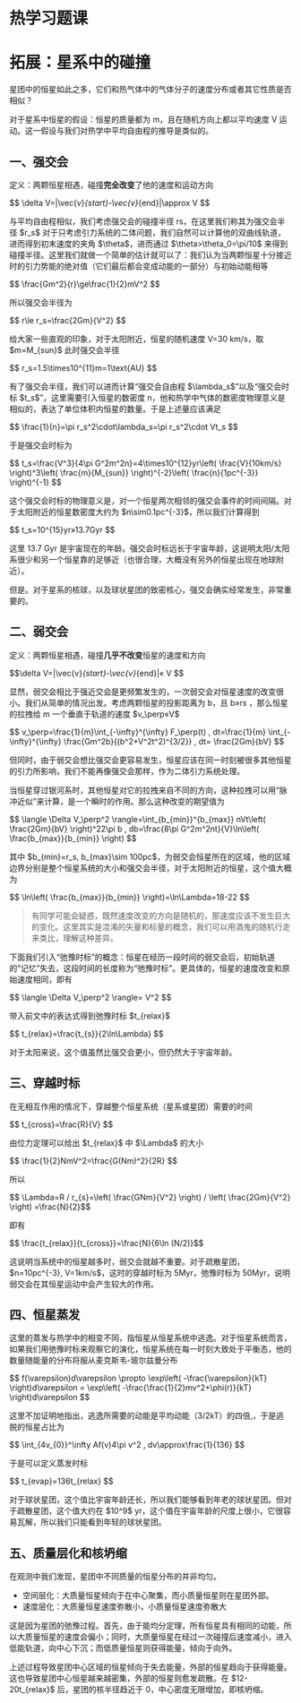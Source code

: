 # 热学习题课

<h1 id="拓展星系中的碰撞">拓展：星系中的碰撞</h1>
<p>星团中的恒星如此之多，它们和热气体中的气体分子的速度分布或者其它性质是否相似？</p>
<p>对于星系中恒星的假设：恒星的质量都为 m，且在随机方向上都以平均速度 V 运动。这一假设与我们对热学中平均自由程的推导是类似的。</p>
<h2 id="一强交会">一、强交会</h2>
<p>定义：两颗恒星相遇，碰撞<strong>完全改变</strong>了他的速度和运动方向</p>
<p>$$ \delta V=|\vec{v}<em>{start}-\vec{v}</em>{end}|\approx V $$</p>
<p>与平均自由程相似，我们考虑强交会的碰撞半径 rs，在这里我们称其为强交会半径 $r_s$
对于只考虑引力系统的二体问题，我们自然可以计算他的双曲线轨道，进而得到初末速度的夹角 $\theta$，进而通过 $\theta&gt;\theta_0=\pi/10$ 来得到碰撞半径。这里我们就做一个简单的估计就可以了：我们认为当两颗恒星十分接近时的引力势能的绝对值（它们最后都会变成动能的一部分）与初始动能相等</p>
<p>$$ \frac{Gm^2}{r}\ge\frac{1}{2}mV^2 $$</p>
<p>所以强交会半径为</p>
<p>$$ r\le r_s=\frac{2Gm}{V^2} $$</p>
<p>给大家一些直观的印象，对于太阳附近，恒星的随机速度 V=30 km/s，取 $m=M_{sun}$ 此时强交会半径</p>
<p>$$ r_s=1.5\times10^{11}m=1\text{AU} $$</p>
<p>有了强交会半径，我们可以进而计算“强交会自由程 $\lambda_s$”以及“强交会时标 $t_s$”，这里需要引入恒星的数密度 n，他和热学中气体的数密度物理意义是相似的，表达了单位体积内恒星的数量。于是上述量应该满足</p>
<p>$$ \frac{1}{n}=\pi r_s^2\cdot\lambda_s=\pi r_s^2\cdot Vt_s $$</p>
<p>于是强交会时标为</p>
<p>$$ t_s=\frac{V^3}{4\pi G^2m^2n}=4\times10^{12}yr\left( \frac{V}{10km/s} \right)^3\left( \frac{m}{M_{sun}} \right)^{-2}\left( \frac{n}{1pc^{-3}} \right)^{-1} $$</p>
<p>这个强交会时标的物理意义是，对一个恒星两次相邻的强交会事件的时间间隔。对于太阳附近的恒星数密度大约为 $n\sim0.1pc^{-3}$，所以我们计算得到</p>
<p>$$ t_s=10^{15}yr&raquo;13.7Gyr $$</p>
<p>这里 13.7 Gyr 是宇宙现在的年龄。强交会时标远长于宇宙年龄，这说明太阳/太阳系很少和另一个恒星靠的足够近（也很合理，大概没有另外的恒星出现在地球附近）。</p>
<p>但是。对于星系的核球，以及球状星团的致密核心，强交会确实经常发生，非常重要的。</p>
<h2 id="二弱交会">二、弱交会</h2>
<p>定义：两颗恒星相遇，碰撞<strong>几乎不改变</strong>恒星的速度和方向</p>
<p>$$\delta V=|\vec{v}<em>{start}-\vec{v}</em>{end}|&laquo; V $$</p>
<p>显然，弱交会相比于强近交会是更频繁发生的，一次弱交会对恒星速度的改变很小。我们从简单的情况出发。考虑两颗恒星的投影距离为 b，且 b&raquo;rs ，那么恒星的拉拽给 m 一个垂直于轨道的速度 $v_\perp&laquo;V$</p>
<p>$$ v_\perp=\frac{1}{m}\int_{-\infty}^{\infty} F_\perp(t) , dt=\frac{1}{m} \int_{-\infty}^{\infty} \frac{Gm^2b}{(b^2+V^2t^2)^{3/2}} , dt=  \frac{2Gm}{bV} $$</p>
<p>但同时，由于弱交会想比强交会更容易发生，恒星应该在同一时刻被很多其他恒星的引力所影响，我们不能再像强交会那样，作为二体引力系统处理。</p>
<p>当恒星穿过银河系时，其他恒星对它的拉拽来自不同的方向，这种拉拽可以用“脉冲近似”来计算，是一个瞬时的作用。那么这种改变的期望值为</p>
<p>$$ \langle \Delta V_\perp^2 \rangle=\int_{b_{min}}^{b_{max}} nVt\left( \frac{2Gm}{bV} \right)^22\pi b , db=\frac{8\pi G^2m^2nt}{V}\ln\left( \frac{b_{max}}{b_{min}} \right)  $$</p>
<p>其中 $b_{min}=r_s, b_{max}\sim 100pc$，为弱交会恒星所在的区域，他的区域边界分别是整个恒星系统的大小和强交会半径，对于太阳附近的恒星，这个值大概为</p>
<p>$$ \ln\left( \frac{b_{max}}{b_{min}} \right)=\ln\Lambda=18-22 $$</p>
<blockquote>
<p>有同学可能会疑惑，既然速度改变的方向是随机的，那速度应该不发生巨大的变化。这里其实是混淆的矢量和标量的概念，我们可以用酒鬼的随机行走来类比，理解这种差异。</p>
</blockquote>
<p>下面我们引入“弛豫时标”的概念：恒星在经历一段时间的弱交会后，初始轨道的“记忆”失去，这段时间的长度称为“弛豫时标”。更具体的，恒星的速度改变和原始速度相同，即有</p>
<p>$$ \langle \Delta V_\perp^2	\rangle= V^2 $$</p>
<p>带入前文中的表达式得到弛豫时标 $t_{relax}$</p>
<p>$$ t_{relax}=\frac{t_{s}}{2\ln\Lambda} $$</p>
<p>对于太阳来说，这个值虽然比强交会更小，但仍然大于宇宙年龄。</p>
<h2 id="三穿越时标">三、穿越时标</h2>
<p>在无相互作用的情况下，穿越整个恒星系统（星系或星团）需要的时间</p>
<p>$$ t_{cross}=\frac{R}{V} $$</p>
<p>由位力定理可以给出 $t_{relax}$ 中 $\Lambda$ 的大小</p>
<p>$$ \frac{1}{2}NmV^2=\frac{G(Nm)^2}{2R} $$</p>
<p>所以</p>
<p>$$ \Lambda=R / r_{s}=\left( \frac{GNm}{V^2} \right) / \left( \frac{2Gm}{V^2} \right) =\frac{N}{2}$$</p>
<p>即有</p>
<p>$$ \frac{t_{relax}}{t_{cross}}=\frac{N}{6\ln (N/2)}$$</p>
<p>这说明当系统中的恒星越多时，弱交会就越不重要。对于疏散星团，$n=10pc^{-3}, V=1km/s$，这时的穿越时标为 5Myr，弛豫时标为 50Myr，说明弱交会在其恒星运动中会产生较大的作用。</p>
<h2 id="四恒星蒸发">四、恒星蒸发</h2>
<p>这里的蒸发与热学中的相变不同，指恒星从恒星系统中逃逸。对于恒星系统而言，如果我们用弛豫时标来观察它的演化，恒星系统在每一时刻大致处于平衡态，他的数量随能量的分布将服从麦克斯韦-玻尔兹曼分布</p>
<p>$$ f(\varepsilon)d\varepsilon \propto \exp\left( -\frac{\varepsilon}{kT} \right)d\varepsilon = \exp\left( -\frac{\frac{1}{2}mv^2+\phi(r)}{kT} \right)d\varepsilon $$</p>
<p>这里不加证明地指出，逃逸所需要的动能是平均动能（3/2kT）的四倍,，于是逃脱的恒星占比为</p>
<p>$$ \int_{4v_{0}}^\infty Af(v)4\pi v^2 , dv\approx\frac{1}{136} $$</p>
<p>于是可以定义蒸发时标</p>
<p>$$ t_{evap}=136t_{relax} $$</p>
<p>对于球状星团，这个值比宇宙年龄还长，所以我们能够看到年老的球状星团。但对于疏散星团，这个值大约在 $10^9$ yr，这个值在宇宙年龄的尺度上很小，它很容易瓦解，所以我们只能看到年轻的球状星团。</p>
<h2 id="五质量层化和核坍缩">五、质量层化和核坍缩</h2>
<p>在观测中我们发现，星团中不同质量的恒星分布的并非均匀。</p>
<ul>
<li>空间层化：大质量恒星倾向于在中心聚集，而小质量恒星则在星团外部。</li>
<li>速度层化：大质量恒星速度弥散小，小质量恒星速度弥散大</li>
</ul>
<p>这是因为星团的弛豫过程。首先，由于能均分定理，所有恒星具有相同的动能，所以大质量恒星的速度会偏小；同时，大质量恒星在经过一次碰撞后速度减小，进入低能轨道，向中心下沉；而低质量恒星则获得能量，倾向于向外。</p>
<p>上述过程导致星团中心区域的恒星倾向于失去能量，外部的恒星趋向于获得能量。这也导致星团中心恒星越来越密集，外部的恒星则愈发疏散。在 $12-20t_{relax}$ 后，星团的核半径趋近于 0，中心密度无限增加，即核坍缩。</p>

